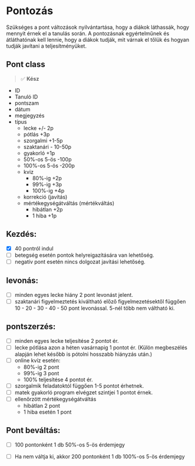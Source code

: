 ﻿# Pontozás
Szükséges a pont változások nyilvántartása, hogy a diákok láthassák, hogy mennyit érnek el a tanulás során. A pontozásnak egyértelműnek és átláthatónak kell lennie, hogy a diákok tudják, mit várnak el tőlük és hogyan tudják javítani a teljesítményüket.
## Pont class

> :white_check_mark: **Kész**

- ID
- Tanuló ID
- pontszam
- dátum
- megjegyzés
- típus
  - lecke +/- 2p
  - pótlás +3p
  - szorgalmi +1-5p
  - szaktanári - 10-50p
  - gyakorló +1p
  - 50%-os 5-ös -100p
  - 100%-os 5-ös -200p
  - kviz
    - 80%-ig +2p
    - 99%-ig +3p
    - 100%-ig +4p
  - korrekció (javítás)
  - mértékegységátváltás (mértékváltás)
    - hibátlan +2p
    - 1 hiba +1p
## Kezdés:
- [x] 40 pontról indul
- [ ] betegség esetén pontok helyreigazítására van lehetőség.
- [ ] negatív pont esetén nincs dolgozat javítási lehetőség.
## levonás:
- [ ] minden egyes lecke hiány 2 pont levonást jelent.
- [ ] szaktanári figyelmeztetés kiváltható előző figyelmezetésektől függően 10 - 20 - 30 - 40 - 50 pont levonással. 5-nél több nem váltható ki.
## pontszerzés:
- [ ] minden egyes lecke teljesítése 2 pontot ér.
- [ ] lecke pótlása azon a héten vasárnapig 1 pontot ér. (Külön megbeszélés alapján lehet később is pótolni hosszabb hiányzás után.)
- [ ] online kvíz esetén:
     - 80%-ig 2 pont
     - 99%-ig 3 pont
     - 100% teljesítése 4 pontot ér.
- [ ] szorgalmik feladatoktól függően 1-5 pontot érhetnek.
- [ ] matek gyakorló program elvégzet szintjei 1 pontot érnek.
- [ ] ellenőrzött mértékegységátváltás
    - hibátlan 2 pont
    - 1 hiba esetén 1 pont
## Pont beváltás:
- [ ] 100 pontonként 1 db 50%-os 5-ös érdemjegy
- [ ] Ha nem váltja ki, akkor 200 pontonként 1 db 100%-os 5-ös érdemjegy

